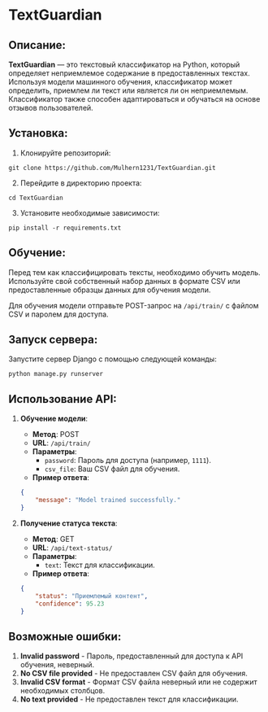 # TextGuardian

## Описание:
**TextGuardian** — это текстовый классификатор на Python, который определяет неприемлемое содержание в предоставленных текстах. Используя модели машинного обучения, классификатор может определить, приемлем ли текст или является ли он неприемлемым. Классификатор также способен адаптироваться и обучаться на основе отзывов пользователей.

## Установка:
1. Клонируйте репозиторий:
```
git clone https://github.com/Mulhern1231/TextGuardian.git
```
2. Перейдите в директорию проекта:
```
cd TextGuardian
```
3. Установите необходимые зависимости:
```
pip install -r requirements.txt
```

## Обучение:
Перед тем как классифицировать тексты, необходимо обучить модель. Используйте свой собственный набор данных в формате CSV или предоставленные образцы данных для обучения модели.

Для обучения модели отправьте POST-запрос на `/api/train/` с файлом CSV и паролем для доступа.

## Запуск сервера:
Запустите сервер Django с помощью следующей команды:
```
python manage.py runserver
```

## Использование API:
1. **Обучение модели**:
   - **Метод**: POST
   - **URL**: `/api/train/`
   - **Параметры**: 
     - `password`: Пароль для доступа (например, `1111`).
     - `csv_file`: Ваш CSV файл для обучения.
   - **Пример ответа**:
   ```json
   {
       "message": "Model trained successfully."
   }
   ```

2. **Получение статуса текста**:
   - **Метод**: GET
   - **URL**: `/api/text-status/`
   - **Параметры**: 
     - `text`: Текст для классификации.
   - **Пример ответа**:
   ```json
   {
       "status": "Приемлемый контент",
       "confidence": 95.23
   }
   ```

## Возможные ошибки:
1. **Invalid password** - Пароль, предоставленный для доступа к API обучения, неверный.
2. **No CSV file provided** - Не предоставлен CSV файл для обучения.
3. **Invalid CSV format** - Формат CSV файла неверный или не содержит необходимых столбцов.
4. **No text provided** - Не предоставлен текст для классификации.
